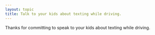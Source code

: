 ```yaml
---
layout: topic
title: Talk to your kids about texting while driving.
---
```


Thanks for committing to speak to your kids about texting while driving.

